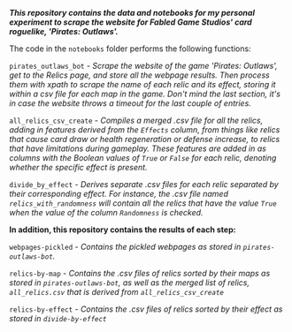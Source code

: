 ***This repository contains the data and notebooks for my personal experiment to scrape the website for Fabled Game Studios' card roguelike, 'Pirates: Outlaws'.***

The code in the `notebooks` folder performs the following functions:

`pirates_outlaws_bot` -  *Scrape the website of the game 'Pirates: Outlaws', get to the Relics page, and store all the webpage results. Then process them with xpath to scrape the name of each relic and its effect, storing it within a csv file for each map in the game. Don't mind the last section, it's in case the website throws a timeout for the last couple of entries.*

`all_relics_csv_create` - *Compiles a merged .csv file for all the relics, adding in features derived from the `Effects` column, from things like relics that cause card draw or health regeneration or defense increase, to relics that have limitations during gameplay. These features are added in as columns with the Boolean values of `True` or `False` for each relic, denoting whether the specific effect is present.*

`divide_by_effect` - *Derives separate .csv files for each relic separated by their corresponding effect. For instance, the .csv file named `relics_with_randomness` will contain all the relics that have the value `True` when the value of the column `Randomness` is checked.*



**In addition, this repository contains the results of each step:**

`webpages-pickled` - *Contains the pickled webpages as stored in `pirates-outlaws-bot`.*

`relics-by-map` - *Contains the .csv files of relics sorted by their maps as stored in `pirates-outlaws-bot`, as well as the merged list of relics, `all_relics.csv` that is derived from `all_relics_csv_create`*

`relics-by-effect` - *Contains the .csv files of relics sorted by their effect as stored in `divide-by-effect`*
